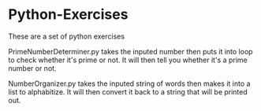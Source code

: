# Python-Exercises
These are a set of python exercises

PrimeNumberDeterminer.py takes the inputed number then puts it into loop to check whether it's prime or not. It will then tell you whether it's a prime number or not.

NumberOrganizer.py takes the inputed string of words then makes it into a list to alphabitize. It will then convert it back to a string that will be printed out.
